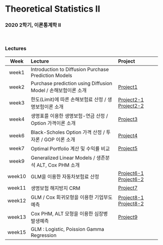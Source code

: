 # Theoretical Statistics II 
### 2020 2학기, 이론통계학 II

<br>

### Lectures 
|Week|Lecture|Project|
|:---:|:---|:-------|
|week1|Introduction to Diffusion Purchase Prediction Models|
|week2|Purchase prediction using Diffusion Model / 손해보험이론 소개|[Project1](https://github.com/Uzzeong2/What_I_learned/blob/main/2020-2_Theo-Stat-II/project1_purchase_part2.Rmd)|
|week3|한도(Limit)에 따른 손해보험료 산정 / 생명보험이론 소개|[Project2-1](https://github.com/Uzzeong2/What_I_learned/blob/main/2020-2_Theo-Stat-II/project2_premium_app.R) [Project2-2](https://github.com/Uzzeong2/What_I_learned/blob/main/2020-2_Theo-Stat-II/project2_premium_part2.Rmd)|
|week4|생명표를 이용한 생명보험-연금 산정 / Option 가격이론 소개 |[Project3](https://github.com/Uzzeong2/What_I_learned/blob/main/2020-2_Theo-Stat-II/project3_LifeGraph_app.R)|
|week6|Black-Scholes Option 가격 산정 / 투자론 / GOP 이론 소개|[Project4](https://github.com/Uzzeong2/What_I_learned/blob/main/2020-2_Theo-Stat-II/project4_OptionPricing_part2.R)|
|week7|Optimal Portfolio 계산 및 수익률 비교|[Project5](https://github.com/Uzzeong2/What_I_learned/blob/main/2020-2_Theo-Stat-II/project5_AssetPortfolio_app.R)|
|week9|Generalized Linear Models / 생존분석 ALT, Cox PHM 소개|
|week10|GLM을 이용한 자동차보험료 산정|[Project6-1](https://github.com/Uzzeong2/What_I_learned/blob/main/2020-2_Theo-Stat-II/project6_GLM_app.R) [Project6-2](https://github.com/Uzzeong2/What_I_learned/blob/main/2020-2_Theo-Stat-II/project6_GLMpart3.R)|
|week11|생명보험 해지방지 CRM|[Project7](https://github.com/Uzzeong2/What_I_learned/blob/main/2020-2_Theo-Stat-II/project7_CRM_app.R)|
|week12|GLM / Cox 회귀모형을 이용한 기업부도예측|[Project8-1](https://github.com/Uzzeong2/What_I_learned/blob/main/2020-2_Theo-Stat-II/project8_GLM-COX-GAM.R) [Project8-2](https://github.com/Uzzeong2/What_I_learned/blob/main/2020-2_Theo-Stat-II/project8_GLM-COX-GAM_app.R)|
|week13|Cox PHM, ALT 모형을 이용한 심장병 발생예측|[Project9](https://github.com/Uzzeong2/What_I_learned/blob/main/2020-2_Theo-Stat-II/project9_SurvivalAnalysis_app.R)|
|week15|GLM : Logistic, Poission Gamma Regression|

